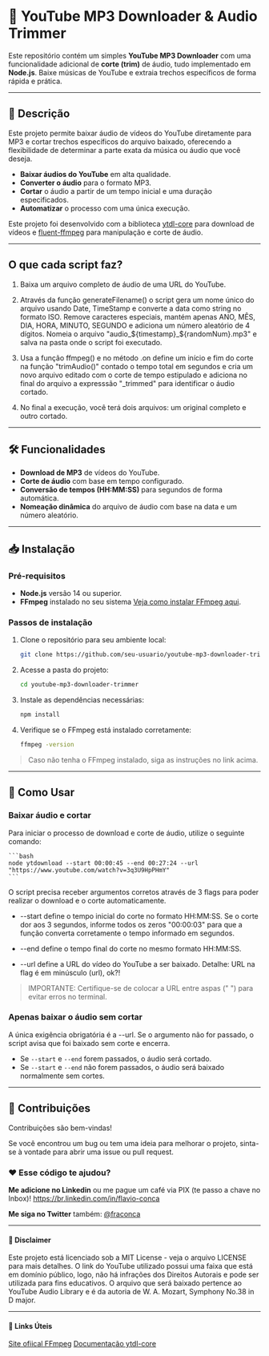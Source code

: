 # 🎵 YouTube MP3 Downloader & Audio Trimmer

Este repositório contém um simples **YouTube MP3 Downloader** com uma funcionalidade adicional de **corte (trim)** de áudio, tudo implementado em **Node.js**. Baixe músicas de YouTube e extraia trechos específicos de forma rápida e prática.


---


## 🚀 Descrição

Este projeto permite baixar áudio de vídeos do YouTube diretamente para MP3 e cortar trechos específicos do arquivo baixado, oferecendo a flexibilidade de determinar a parte exata da música ou áudio que você deseja.

- **Baixar áudios do YouTube** em alta qualidade.
- **Converter o áudio** para o formato MP3.
- **Cortar** o áudio a partir de um tempo inicial e uma duração especificados.
- **Automatizar** o processo com uma única execução.

Este projeto foi desenvolvido com a biblioteca [ytdl-core](https://github.com/fent/node-ytdl-core) para download de vídeos e [fluent-ffmpeg](https://github.com/fluent-ffmpeg/node-fluent-ffmpeg) para manipulação e corte de áudio.


---


## O que cada script faz?

1. Baixa um arquivo completo de áudio de uma URL do YouTube.

2. Através da função generateFilename() o script gera um nome único do arquivo usando Date, TimeStamp e converte a data como string no formato ISO. Remove caracteres especiais, mantém apenas ANO, MÊS, DIA, HORA, MINUTO, SEGUNDO e adiciona um número aleatório de 4 dígitos. Nomeia o arquivo "audio_${timestamp}_${randomNum}.mp3" e salva na pasta onde o script foi executado.

3. Usa a função ffmpeg() e no método .on define um início e fim do corte na função "trimAudio()" contado o tempo total em segundos e cria um novo arquivo editado com o corte de tempo estipulado e adiciona no final do arquivo a expresssão "_trimmed" para identificar o áudio cortado.

4. No final a execução, você terá dois arquivos: um original completo e outro cortado. 


---


## 🛠️ Funcionalidades

- **Download de MP3** de vídeos do YouTube.
- **Corte de áudio** com base em tempo configurado.
- **Conversão de tempos (HH:MM:SS)** para segundos de forma automática.
- **Nomeação dinâmica** do arquivo de áudio com base na data e um número aleatório.


---


## 📥 Instalação

### Pré-requisitos

- **Node.js** versão 14 ou superior.  
- **FFmpeg** instalado no seu sistema [Veja como instalar FFmpeg aqui](https://ffmpeg.org/download.html).

### Passos de instalação

1. Clone o repositório para seu ambiente local:
    ```bash
    git clone https://github.com/seu-usuario/youtube-mp3-downloader-trimmer.git
    ```

2. Acesse a pasta do projeto:
    ```bash
    cd youtube-mp3-downloader-trimmer
    ```

3. Instale as dependências necessárias:
    ```bash
    npm install
    ```

4. Verifique se o FFmpeg está instalado corretamente:
    ```bash
    ffmpeg -version
    ```
> Caso não tenha o FFmpeg instalado, siga as instruções no link acima.


---


## 📝 Como Usar

### Baixar áudio e cortar

Para iniciar o processo de download e corte de áudio, utilize o seguinte comando:

    ```bash
    node ytdownload --start 00:00:45 --end 00:27:24 --url "https://www.youtube.com/watch?v=3q3U9HpPHmY"
    ```

O script precisa receber argumentos corretos através de 3 flags para poder realizar o download e o corte automaticamente.
    
- --start define o tempo inicial do corte no formato HH:MM:SS. Se o corte dor aos 3 segundos, informe todos os zeros "00:00:03" para que a função converta corretamente o tempo informado em segundos.

- --end define o tempo final do corte no mesmo formato HH:MM:SS.

- --url define a URL do vídeo do YouTube a ser baixado. Detalhe: URL na flag é em minúsculo (url), ok?! 

> IMPORTANTE: Certifique-se de colocar a URL entre aspas (" ") para evitar erros no terminal.

### Apenas baixar o áudio sem cortar

A única exigência obrigatória é a --url. Se o argumento não for passado, o script avisa que foi baixado sem corte e encerra.

- Se ``--start`` e ``--end`` forem passados, o áudio será cortado.
- Se ``--start`` e ``--end`` não forem passados, o áudio será baixado normalmente sem cortes.


---


## 🔧 Contribuições

Contribuições são bem-vindas!

Se você encontrou um bug ou tem uma ideia para melhorar o projeto, sinta-se à vontade para abrir uma issue ou pull request.

### ♥️ Esse código te ajudou?

**Me adicione no Linkedin** ou me pague um café via PIX (te passo a chave no Inbox)!
https://br.linkedin.com/in/flavio-conca

**Me siga no Twitter** também: [@fraconca](https://x.com/FraConca)


---


#### 📜 Disclaimer

Este projeto está licenciado sob a MIT License - veja o arquivo LICENSE para mais detalhes. O link do YouTube utilizado possui uma faixa que está em domínio público, logo, não há infrações dos Direitos Autorais e pode ser utilizada para fins educativos. O arquivo que será baixado pertence ao YouTube Audio Library e é da autoria de W. A. Mozart, Symphony No.38 in D major.


---


#### 🎯 Links Úteis

[Site ofiical FFmpeg](https://ffmpeg.org/)
[Documentação ytdl-core](https://github.com/fent/node-ytdl-core)